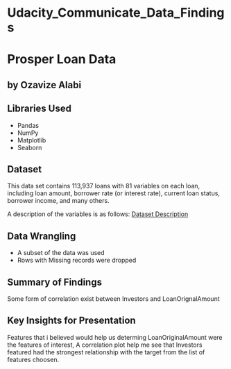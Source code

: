 # Udacity_Communicate_Data_Findings

# Prosper Loan Data
## by Ozavize Alabi


## Libraries Used
- Pandas
- NumPy
- Matplotlib
- Seaborn

## Dataset

This data set contains 113,937 loans with 81 variables on each loan, including loan amount, borrower rate (or interest rate), current loan status, borrower income, and many others.

A description of the variables is as follows: [Dataset Description](https://www.google.com/url?q=https://docs.google.com/spreadsheet/ccc?key%3D0AllIqIyvWZdadDd5NTlqZ1pBMHlsUjdrOTZHaVBuSlE%26usp%3Dsharing&sa=D&ust=1554486256024000)

## Data Wrangling
- A subset of the data was used
- Rows with Missing records were dropped

## Summary of Findings
Some form of correlation exist between Investors and LoanOrignalAmount


## Key Insights for Presentation
Features that i believed would help us determing LoanOriginalAmount were the features of interest, A correlation plot help me see that Investors featured had the strongest relationship with the target from the list of features choosen.

